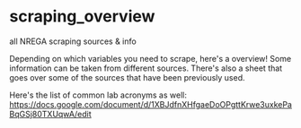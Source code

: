 # scraping_overview
all NREGA scraping sources &amp; info 

Depending on which variables you need to scrape, here's a overview! Some information can be taken from different sources. There's also a sheet that goes over some of the sources that have been previously used. 

Here's the list of common lab acronyms as well: 
https://docs.google.com/document/d/1XBJdfnXHfgaeDoOPgttKrwe3uxkePaBqGSj80TXUqwA/edit
